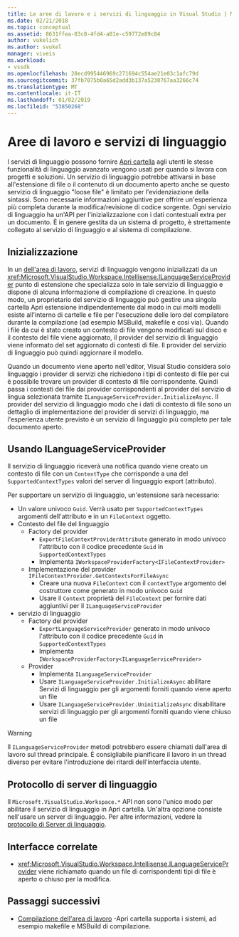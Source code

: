 ```yaml
---
title: Le aree di lavoro e i servizi di linguaggio in Visual Studio | Microsoft Docs
ms.date: 02/21/2018
ms.topic: conceptual
ms.assetid: 8631ffea-83c8-4fd4-a01e-c59772e89c84
author: vukelich
ms.author: svukel
manager: viveis
ms.workload:
- vssdk
ms.openlocfilehash: 28ecd995446969c271694c554ae21e03c1afc79d
ms.sourcegitcommit: 37fb7075b0a65d2add3b137a5230767aa3266c74
ms.translationtype: MT
ms.contentlocale: it-IT
ms.lasthandoff: 01/02/2019
ms.locfileid: "53850268"
---
```

# <a name="workspaces-and-language-services"></a>Aree di lavoro e servizi di linguaggio

I servizi di linguaggio possono fornire [Apri cartella](../ide/develop-code-in-visual-studio-without-projects-or-solutions.md) agli utenti le stesse funzionalità di linguaggio avanzato vengono usati per quando si lavora con progetti e soluzioni. Un servizio di linguaggio potrebbe attivarsi in base all'estensione di file o il contenuto di un documento aperto anche se questo servizio di linguaggio "loose file" è limitato per l'evidenziazione della sintassi. Sono necessarie informazioni aggiuntive per offrire un'esperienza più completa durante la modifica/revisione di codice sorgente. Ogni servizio di linguaggio ha un'API per l'inizializzazione con i dati contestuali extra per un documento. È in genere gestita da un sistema di progetto, è strettamente collegato al servizio di linguaggio e al sistema di compilazione.

## <a name="initialization"></a>Inizializzazione

In un [dell'area di lavoro](workspaces.md), servizi di linguaggio vengono inizializzati da un <xref:Microsoft.VisualStudio.Workspace.Intellisense.ILanguageServiceProvider> punto di estensione che specializza solo in tale servizio di linguaggio e dispone di alcuna informazione di compilazione di creazione. In questo modo, un proprietario del servizio di linguaggio può gestire una singola cartella Apri estensione indipendentemente dal modo in cui molti modelli esiste all'interno di cartelle e file per l'esecuzione delle loro del compilatore durante la compilazione (ad esempio MSBuild, makefile e così via). Quando i file da cui è stato creato un contesto di file vengono modificati sul disco e il contesto del file viene aggiornato, il provider del servizio di linguaggio viene informato del set aggiornato di contesti di file. Il provider del servizio di linguaggio può quindi aggiornare il modello.

Quando un documento viene aperto nell'editor, Visual Studio considera solo linguaggio i provider di servizi che richiedono i tipi di contesto di file per cui è possibile trovare un provider di contesto di file corrispondente. Quindi passa i contesti dei file dai provider corrispondenti al provider del servizio di lingua selezionata tramite `ILanguageServiceProvider.InitializeAsync`. Il provider del servizio di linguaggio modo che i dati di contesto di file sono un dettaglio di implementazione del provider di servizi di linguaggio, ma l'esperienza utente previsto è un servizio di linguaggio più completo per tale documento aperto.

## <a name="using-ilanguageserviceprovider"></a>Usando ILanguageServiceProvider

Il servizio di linguaggio riceverà una notifica quando viene creato un contesto di file con un `ContextType` che corrisponde a una del `SupportedContextTypes` valori del server di linguaggio export (attributo).

Per supportare un servizio di linguaggio, un'estensione sarà necessario:

- Un valore univoco `Guid`. Verrà usato per `SupportedContextTypes` argomenti dell'attributo e in un `FileContext` oggetto.
- Contesto del file del linguaggio
  - Factory del provider
    - `ExportFileContextProviderAttribute` generato in modo univoco l'attributo con il codice precedente `Guid` in `SupportedContextTypes`
    - Implementa `IWorkspaceProviderFactory<IFileContextProvider>`
  - Implementazione del provider `IFileContextProvider.GetContextsForFileAsync`
    - Creare una nuova `FileContext` con il `contextType` argomento del costruttore come generato in modo univoco `Guid`
    - Usare il `Context` proprietà del `FileContext` per fornire dati aggiuntivi per il `ILanguageServiceProvider`
- servizio di linguaggio
  - Factory del provider
    - `ExportLanguageServiceProvider` generato in modo univoco l'attributo con il codice precedente `Guid` in `SupportedContextTypes`
    - Implementa `IWorkspaceProviderFactory<ILanguageServiceProvider>`
  - Provider
    - Implementa `ILanguageServiceProvider`
    - Usare `ILanguageServiceProvider.InitializeAsync` abilitare Servizi di linguaggio per gli argomenti forniti quando viene aperto un file
    - Usare `ILanguageServiceProvider.UninitializeAsync` disabilitare servizi di linguaggio per gli argomenti forniti quando viene chiuso un file

>[!WARNING]
>Il `ILanguageServiceProvider` metodi potrebbero essere chiamati dall'area di lavoro sul thread principale. È consigliabile pianificare il lavoro in un thread diverso per evitare l'introduzione dei ritardi dell'interfaccia utente.

## <a name="language-server-protocol"></a>Protocollo di server di linguaggio

Il `Microsoft.VisualStudio.Workspace.*` API non sono l'unico modo per abilitare il servizio di linguaggio in Apri cartella. Un'altra opzione consiste nell'usare un server di linguaggio. Per altre informazioni, vedere la [protocollo di Server di linguaggio](language-server-protocol.md).

## <a name="related-interfaces"></a>Interfacce correlate

- <xref:Microsoft.VisualStudio.Workspace.Intellisense.ILanguageServiceProvider> viene richiamato quando un file di corrispondenti tipi di file è aperto o chiuso per la modifica.

## <a name="next-steps"></a>Passaggi successivi

* [Compilazione dell'area di lavoro](workspace-build.md) -Apri cartella supporta i sistemi, ad esempio makefile e MSBuild di compilazione. 